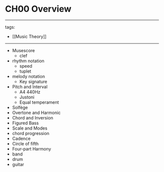 # CH00 Overview

---
tags:
  - [[Music Theory]]
---

* Musescore
  * clef
* rhythm notation
  * speed
  * tuplet
* melody notation
  * Key signature
* Pitch and Interval
  * A4 440Hz
  * Justoni
  * Equal temperament
* Solfège
* Overtone and Harmonic
* Chord and Inversion
* Figured Bass
* Scale and Modes
* chord progression
* Cadence
* Circle of fifth
* Four-part Harmony
* band
* drum
* guitar
